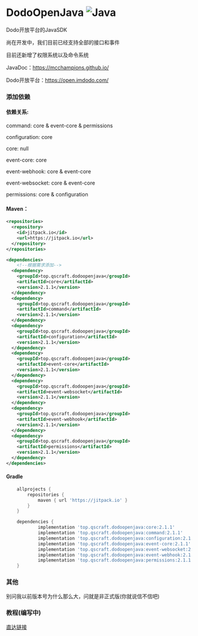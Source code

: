 ﻿# DodoOpenJava <img src="https://img.shields.io/badge/java-%23ED8B00.svg?style=for-the-badge&logo=java&logoColor=white" alt="Java">
Dodo开放平台的JavaSDK

尚在开发中，我们目前已经支持全部的接口和事件

目前还新增了权限系统以及命令系统

JavaDoc：https://mcchampions.github.io/

Dodo开放平台：https://open.imdodo.com/

### 添加依赖
#### 依赖关系:
command: core & event-core & permissions

configuration: core

core: null

event-core: core

event-webhook: core & event-core

event-websocket: core & event-core

permissions: core & configuration

#### Maven：
```xml
<repositories>
  <repository>
    <id>jitpack.io</id>
    <url>https://jitpack.io</url>
  </repository>
</repositories>
```
```xml
<dependencies>
    <!--根据需求添加-->
  <dependency>
    <groupId>top.qscraft.dodoopenjava</groupId>
    <artifactId>core</artifactId>
    <version>2.1.1</version>
  </dependency>
  <dependency>
    <groupId>top.qscraft.dodoopenjava</groupId>
    <artifactId>command</artifactId>
    <version>2.1.1</version>
  </dependency>
  <dependency>
    <groupId>top.qscraft.dodoopenjava</groupId>
    <artifactId>configuration</artifactId>
    <version>2.1.1</version>
  </dependency>
  <dependency>
    <groupId>top.qscraft.dodoopenjava</groupId>
    <artifactId>event-core</artifactId>
    <version>2.1.1</version>
  </dependency>
  <dependency>
    <groupId>top.qscraft.dodoopenjava</groupId>
    <artifactId>event-websocket</artifactId>
    <version>2.1.1</version>
  </dependency>
  <dependency>
    <groupId>top.qscraft.dodoopenjava</groupId>
    <artifactId>event-webhook</artifactId>
    <version>2.1.1</version>
  </dependency>
  <dependency>
    <groupId>top.qscraft.dodoopenjava</groupId>
    <artifactId>permissions</artifactId>
    <version>2.1.1</version>
  </dependency>
</dependencies>
```
#### Gradle
```groovy
	allprojects {
		repositories {
			maven { url 'https://jitpack.io' }
		}
	}

	dependencies {
	        implementation 'top.qscraft.dodoopenjava:core:2.1.1'
	        implementation 'top.qscraft.dodoopenjava:command:2.1.1'
	        implementation 'top.qscraft.dodoopenjava:configuration:2.1.1'
	        implementation 'top.qscraft.dodoopenjava:event-core:2.1.1'
	        implementation 'top.qscraft.dodoopenjava:event-websocket:2.1.1'
	        implementation 'top.qscraft.dodoopenjava:event-webhook:2.1.1'
	        implementation 'top.qscraft.dodoopenjava:permissions:2.1.1'
    }
```

### 其他
别问我以前版本号为什么那么大，问就是非正式版(你就说信不信吧)
### 教程(编写中)
[直达链接](https://www.showdoc.com.cn/DodoOpenJava/)
